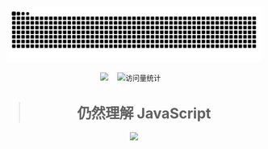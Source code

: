 <div align="center">
  
  <picture>
  <source media="(prefers-color-scheme: dark)" srcset="https://raw.githubusercontent.com/FlyMoon-evo/FlyMoon-evo/output/github-contribution-grid-snake-dark.svg">
  <source media="(prefers-color-scheme: light)" srcset="https://raw.githubusercontent.com/FlyMoon-evo/FlyMoon-evo/output/github-contribution-grid-snake.svg">
  <img alt="github contribution grid snake animation" src="https://raw.githubusercontent.com/FlyMoon-evo/FlyMoon-evo/output/github-contribution-grid-snake.svg">
</picture>

 <!-- for beauty 留个空行好看点 -->
  <div>&nbsp;</div>

<!-- profile logo 个人资料徽标 -->
  <div>
    <a href="https://flymoon-evo.github.io/"><img src="https://img.shields.io/badge/Website-博客-8c36db" /></a>&emsp;
    <img src="https://komarev.com/ghpvc/?username=FlyMoon-evo&label=Views&color=orange&style=flat" alt="访问量统计" />&emsp;
  </div>
  
># 仍然理解 **JavaScript**
<!-- profile-3d-contrib 3D 贡献图-->
<picture>
  <source media="(prefers-color-scheme: dark)" srcset="/profile-3d-contrib/profile-night-rainbow.svg" />
  <source media="(prefers-color-scheme: light)" srcset="/profile-3d-contrib/profile-gitblock.svg" />
  <img src="/profile-night-rainbow.svg" />
</picture>
